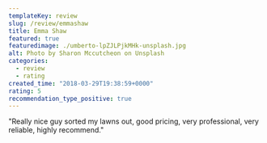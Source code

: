 ```yaml
---
templateKey: review
slug: /review/emmashaw
title: Emma Shaw
featured: true
featuredimage: ./umberto-lpZJLPjkMHk-unsplash.jpg
alt: Photo by Sharon Mccutcheon on Unsplash
categories:
  - review
  - rating
created_time: "2018-03-29T19:38:59+0000"
rating: 5
recommendation_type_positive: true
---
```

"Really nice guy sorted my lawns out, good pricing, very professional, very reliable, highly recommend."

